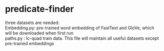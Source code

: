 # predicate-finder

three datasets are needed: \
Embedding.py: pre-trained word embedding of FastText and GloVe, which will be downloaded when first run\
paths.py : lc-quad train data. This file will maintain all useful datasets except pre-trained embeddings
